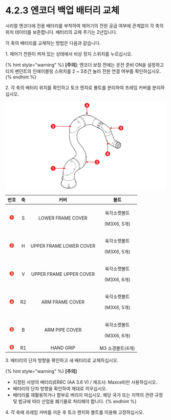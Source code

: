 # 4.2.3 엔코더 백업 배터리 교체

시리얼 엔코더에 전용 배터리를 부착하여 제어기의 전원 공급 여부에 관계없이 각 축의 위치 데이터를 보존합니다. 배터리의 교체 주기는 2년입니다.

각 축의 배터리를 교체하는 방법은 다음과 같습니다.

1\. 제어기 전원이 켜져 있는 상태에서 비상 정지 스위치를 누르십시오.

{% hint style="warning" %}
**\[주의]**: 엔코더 보정 전에는 운전 준비 ON을 설정하고 티치 펜던트의 인에이블링 스위치를 2 \~ 3초간 눌러 전원 연결 여부를 확인하십시오.
{% endhint %}

2\. 각 축의 배터리 위치를 확인하고 토크 렌치로 볼트를 분리하여 프레임 커버를 분리하십시오.

![](../../_assets/image106.png)

|              **번호**              | **축** |          **커버**         |             **볼트**             |
| :------------------------------: | :---: | :---------------------: | :----------------------------: |
| ![](../../_assets/1.png) |   S   |    LOWER FRAME COVER    | <p>육각소켓볼트</p><p>(M3X6, 5개)</p> |
| ![](../../_assets/2.png) |   H   | UPPER FRAME LOWER COVER | <p>육각소켓볼트</p><p>(M3X6, 5개)</p> |
| ![](../../_assets/3.png) |   V   | UPPER FRAME UPPER COVER | <p>육각소켓볼트</p><p>(M3X6, 6개)</p> |
| ![](../../_assets/4.png) |   R2  |     ARM FRAME COVER     | <p>육각소켓볼트</p><p>(M3X6, 5개)</p> |
| ![](../../_assets/5.png) |   B   |      ARM PIPE COVER     | <p>육각소켓볼트</p><p>(M3X6, 6개)</p> |
| ![](../../_assets/6.png) |   R1  |        HAND GRIP        |           M3 소경볼트(4개)          |

3\. 배터리의 단자 방향을 확인하고 새 배터리로 교체하십시오.

{% hint style="warning" %}
**\[주의]**

* 지정된 사양의 배터리(ER6C (AA 3.6 V) / 제조사: Maxcell)만 사용하십시오.
* 배터리의 단자 방향을 확인하여 제대로 끼우십시오.
* 배터리를 재활용하거나 함부로 버리지 마십시오. 해당 국가 또는 지역의 관련 규정 및 법규에 따라 산업용 폐기물로 처리해야 합니다.
{% endhint %}

4\. 각 축에 프레임 커버를 끼운 후 토크 렌치와 볼트를 이용해 고정하십시오.
